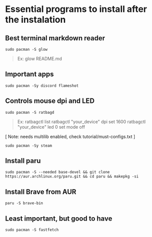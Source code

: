 # Essential programs to install after the instalation

## Best terminal markdown reader

```
sudo pacman -S glow
```

> Ex:
> glow README.md

## Important apps

```
sudo pacman -Sy discord flameshot
```

## Controls mouse dpi and LED

```
sudo pacman -S ratbagd
```

> Ex:
> ratbagctl list
> ratbagctl "your_device" dpi set 1600
> ratbagctl "your_device" led 0 set mode off

[ Note: needs multilib enabled, check tutorial/must-configs.txt ]

```
sudo pacman -Sy steam
```

## Install paru

```
sudo pacman -S --needed base-devel && git clone https://aur.archlinux.org/paru.git && cd paru && makepkg -si
```

## Install Brave from AUR

```
paru -S brave-bin
```

## Least important, but good to have

```
sudo pacman -S fastfetch
```

